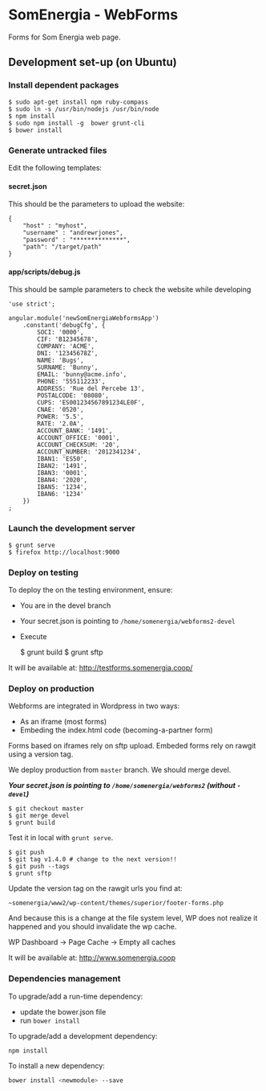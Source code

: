 # SomEnergia - WebForms

Forms for Som Energia web page.

## Development set-up (on Ubuntu)

### Install dependent packages

	$ sudo apt-get install npm ruby-compass
	$ sudo ln -s /usr/bin/nodejs /usr/bin/node
	$ npm install
	$ sudo npm install -g  bower grunt-cli
	$ bower install

### Generate untracked files

Edit the following templates:

#### secret.json

This should be the parameters to upload the website:

	{
		"host" : "myhost",
		"username" : "andrewrjones",
		"password" : "**************",
		"path": "/target/path"
	}

#### app/scripts/debug.js

This should be sample parameters to check the website while developing

	'use strict';

	angular.module('newSomEnergiaWebformsApp')
		.constant('debugCfg', {
			SOCI: '0000',
			CIF: 'B12345678',
			COMPANY: 'ACME',
			DNI: '12345678Z',
			NAME: 'Bugs',
			SURNAME: 'Bunny',
			EMAIL: 'bunny@acme.info',
			PHONE: '555112233',
			ADDRESS: 'Rue del Percebe 13',
			POSTALCODE: '08080',
			CUPS: 'ES001234567891234LE0F',
			CNAE: '0520',
			POWER: '5.5',
			RATE: '2.0A',
			ACCOUNT_BANK: '1491',
			ACCOUNT_OFFICE: '0001',
			ACCOUNT_CHECKSUM: '20',
			ACCOUNT_NUMBER: '2012341234',
			IBAN1: 'ES50',
			IBAN2: '1491',
			IBAN3: '0001',
			IBAN4: '2020',
			IBAN5: '1234',
			IBAN6: '1234'
		})
	;


### Launch the development server

	$ grunt serve
	$ firefox http://localhost:9000

### Deploy on testing

To deploy the on the testing environment,
ensure:

- You are in the devel branch
- Your secret.json is pointing to `/home/somenergia/webforms2-devel`
- Execute

    $ grunt build
    $ grunt sftp

It will be available at: http://testforms.somenergia.coop/

### Deploy on production

Webforms are integrated in Wordpress in two ways:

- As an iframe (most forms)
- Embeding the index.html code (becoming-a-partner form)

Forms based on iframes rely on sftp upload.
Embeded forms rely on rawgit using a version tag.


We deploy production from `master` branch.
We should merge devel.

***Your secret.json is pointing to `/home/somenergia/webforms2`
(without `-devel`)***

    $ git checkout master
    $ git merge devel
    $ grunt build

Test it in local with `grunt serve`.

    $ git push
    $ git tag v1.4.0 # change to the next version!!
    $ git push --tags
    $ grunt sftp

Update the version tag on the rawgit urls you find at:

`~somenergia/www2/wp-content/themes/superior/footer-forms.php`

And because this is a change at the file system level,
WP does not realize it happened and
you should invalidate the wp cache.

WP Dashboard -> Page Cache -> Empty all caches


It will be available at: http://www.somenergia.coop


### Dependencies management


To upgrade/add a run-time dependency:

- update the bower.json file
- run `bower install`


To upgrade/add a development dependency:

```bash
npm install
```

To install a new dependency:

```bash
bower install <newmodule> --save
```










